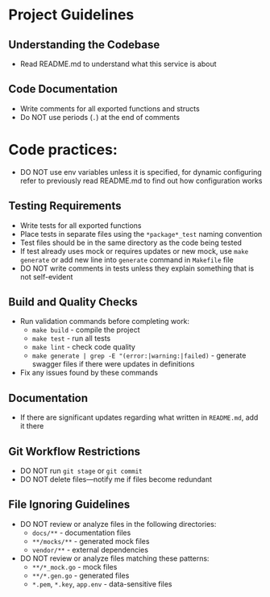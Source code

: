 # Project Guidelines

## Understanding the Codebase
- Read README.md to understand what this service is about

## Code Documentation
- Write comments for all exported functions and structs
- Do NOT use periods (`.`) at the end of comments

# Code practices:
- DO NOT use env variables unless it is specified, for dynamic configuring refer to previously read README.md to find out how configuration works

## Testing Requirements
- Write tests for all exported functions
- Place tests in separate files using the `*package*_test` naming convention
- Test files should be in the same directory as the code being tested
- If test already uses mock or requires updates or new mock, use `make generate` or add new line into `generate` command in `Makefile` file
- DO NOT write comments in tests unless they explain something that is not self-evident

## Build and Quality Checks
- Run validation commands before completing work:
  - `make build` - compile the project
  - `make test` - run all tests
  - `make lint` - check code quality
  - `make generate | grep -E "(error:|warning:|failed)` - generate swagger files if there were updates in definitions
- Fix any issues found by these commands

## Documentation
- If there are significant updates regarding what written in `README.md`, add it there

## Git Workflow Restrictions
- DO NOT run `git stage` or `git commit`
- DO NOT delete files—notify me if files become redundant

## File Ignoring Guidelines
- DO NOT review or analyze files in the following directories:
  - `docs/**` - documentation files
  - `**/mocks/**` - generated mock files
  - `vendor/**` - external dependencies
- DO NOT review or analyze files matching these patterns:
  - `**/*_mock.go` - mock files
  - `**/*.gen.go` - generated files
  - `*.pem`, `*.key`, `app.env` - data-sensitive files
